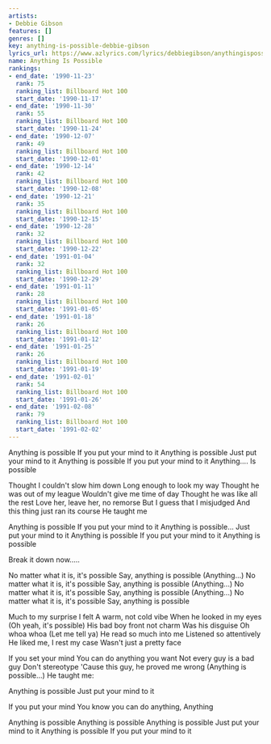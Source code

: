 ```yaml
---
artists:
- Debbie Gibson
features: []
genres: []
key: anything-is-possible-debbie-gibson
lyrics_url: https://www.azlyrics.com/lyrics/debbiegibson/anythingispossible.html
name: Anything Is Possible
rankings:
- end_date: '1990-11-23'
  rank: 75
  ranking_list: Billboard Hot 100
  start_date: '1990-11-17'
- end_date: '1990-11-30'
  rank: 55
  ranking_list: Billboard Hot 100
  start_date: '1990-11-24'
- end_date: '1990-12-07'
  rank: 49
  ranking_list: Billboard Hot 100
  start_date: '1990-12-01'
- end_date: '1990-12-14'
  rank: 42
  ranking_list: Billboard Hot 100
  start_date: '1990-12-08'
- end_date: '1990-12-21'
  rank: 35
  ranking_list: Billboard Hot 100
  start_date: '1990-12-15'
- end_date: '1990-12-28'
  rank: 32
  ranking_list: Billboard Hot 100
  start_date: '1990-12-22'
- end_date: '1991-01-04'
  rank: 32
  ranking_list: Billboard Hot 100
  start_date: '1990-12-29'
- end_date: '1991-01-11'
  rank: 28
  ranking_list: Billboard Hot 100
  start_date: '1991-01-05'
- end_date: '1991-01-18'
  rank: 26
  ranking_list: Billboard Hot 100
  start_date: '1991-01-12'
- end_date: '1991-01-25'
  rank: 26
  ranking_list: Billboard Hot 100
  start_date: '1991-01-19'
- end_date: '1991-02-01'
  rank: 54
  ranking_list: Billboard Hot 100
  start_date: '1991-01-26'
- end_date: '1991-02-08'
  rank: 79
  ranking_list: Billboard Hot 100
  start_date: '1991-02-02'
---
```


Anything is possible
If you put your mind to it
Anything is possible
Just put your mind to it
Anything is possible
If you put your mind to it
Anything....
Is possible


Thought I couldn't slow him down
Long enough to look my way
Thought he was out of my league
Wouldn't give me time of day
Thought he was like all the rest
Love her, leave her, no remorse
But I guess that I misjudged
And this thing just ran its course
He taught me


Anything is possible
If you put your mind to it
Anything is possible...
Just put your mind to it
Anything is possible
If you put your mind to it
Anything is possible

Break it down now.....

No matter what it is, it's possible
Say, anything is possible
(Anything...) No matter what it is, it's possible
Say, anything is possible
(Anything...) No matter what it is, it's possible
Say, anything is possible
(Anything...) No matter what it is, it's possible
Say, anything is possible


Much to my surprise I felt
A warm, not cold vibe
When he looked in my eyes
(Oh yeah, it's possible)
His bad boy front not charm
Was his disguise
Oh whoa whoa
(Let me tell ya)
He read so much into me
Listened so attentively
He liked me, I rest my case
Wasn't just a pretty face


If you set your mind
You can do anything you want
Not every guy is a bad guy
Don't stereotype
'Cause this guy, he proved me wrong
(Anything is possible...)
He taught me:

Anything is possible
Just put your mind to it

If you put your mind
You know you can do anything,
Anything

Anything is possible
Anything is possible
Anything is possible
Just put your mind to it
Anything is possible
If you put your mind to it



